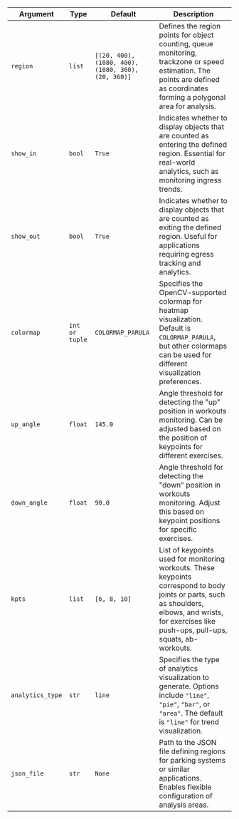 | Argument         | Type           | Default                                            | Description                                                                                                                                                                                            |
|------------------|----------------|----------------------------------------------------|--------------------------------------------------------------------------------------------------------------------------------------------------------------------------------------------------------|
| `region`         | `list`         | `[(20, 400), (1080, 400), (1080, 360), (20, 360)]` | Defines the region points for object counting, queue monitoring, trackzone or speed estimation. The points are defined as coordinates forming a polygonal area for analysis.                           |
| `show_in`        | `bool`         | `True`                                             | Indicates whether to display objects that are counted as entering the defined region. Essential for real-world analytics, such as monitoring ingress trends.                                           |
| `show_out`       | `bool`         | `True`                                             | Indicates whether to display objects that are counted as exiting the defined region. Useful for applications requiring egress tracking and analytics.                                                  |
| `colormap`       | `int or tuple` | `COLORMAP_PARULA`                                  | Specifies the OpenCV-supported colormap for heatmap visualization. Default is `COLORMAP_PARULA`, but other colormaps can be used for different visualization preferences.                              |
| `up_angle`       | `float`        | `145.0`                                            | Angle threshold for detecting the "up" position in workouts monitoring. Can be adjusted based on the position of keypoints for different exercises.                                                    |
| `down_angle`     | `float`        | `90.0`                                             | Angle threshold for detecting the "down" position in workouts monitoring. Adjust this based on keypoint positions for specific exercises.                                                              |
| `kpts`           | `list`         | `[6, 8, 10]`                                       | List of keypoints used for monitoring workouts. These keypoints correspond to body joints or parts, such as shoulders, elbows, and wrists, for exercises like push-ups, pull-ups, squats, ab-workouts. |
| `analytics_type` | `str`          | `line`                                             | Specifies the type of analytics visualization to generate. Options include `"line"`, `"pie"`, `"bar"`, or `"area"`. The default is `"line"` for trend visualization.                                   |
| `json_file`      | `str`          | `None`                                             | Path to the JSON file defining regions for parking systems or similar applications. Enables flexible configuration of analysis areas.                                                                  |